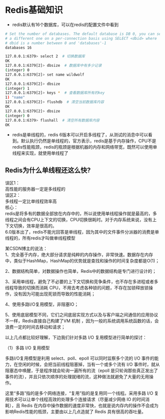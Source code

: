 # Redis基础知识
- redis默认有16个数据库，可以在redis的配置文件中看到
```bash
# Set the number of databases. The default database is DB 0, you can select
# a different one on a per-connection basis using SELECT <dbid> where
# dbid is a number between 0 and 'databases'-1
databases 16
```
```bash
127.0.0.1:6379> select 2  # 切换数据库
OK
127.0.0.1:6379[2]> dbsize  # 数据库中有多少记录
(integer) 0
127.0.0.1:6379[2]> set name wildwolf
OK
127.0.0.1:6379[2]> dbsize
(integer) 1
127.0.0.1:6379[2]> keys *  # 查看数据库所有的key
1) "name"
127.0.0.1:6379[2]> flushdb  # 清空当前数据库内容
OK
127.0.0.1:6379[2]> dbsize
(integer) 0
127.0.0.1:6379> flushall  # 清空所有数据库内容
OK
```
- redis是单线程的，redis 6版本可以开启多线程了，从测试的消息中可以看到。默认执行仍然是单线程的，官方表示，redis是基于内存操作，CPU不是redis性能瓶颈，redis的瓶颈是根据机器的内存和网络带宽，既然可以使用单线程来实现，就使用单线程了

## Redis为什么单线程还这么快?
误区1：  
高性能的服务器一定是多线程的  
误区2：  
多线程一定比单线程效率高  
核心：  
redis是将多有的数据全部放在内存中的，所以说使用单线程操作就是最高的，多线程之间会有CPU上下文的切换，CPU切换很耗时。对于内存系统来说，没有上下文切换，效率是很高的。  
6.0版本出了，redis不能光回答是单线程，因为其中的文件事件分派器的消费是单线程的，所有redis才叫做单线程模型  


某CSDN博主的说法：  
1、完全基于内存，绝大部分请求是纯粹的内存操作，非常快速。数据存在内存中，类似于HashMap，HashMap的优势就是查找和操作的时间复杂度都是O(1)；  

2、数据结构简单，对数据操作也简单，Redis中的数据结构是专门进行设计的；  

3、采用单线程，避免了不必要的上下文切换和竞争条件，也不存在多进程或者多线程导致的切换而消耗 CPU，不用去考虑各种锁的问题，不存在加锁释放锁操作，没有因为可能出现死锁而导致的性能消耗；  

4、使用多路I/O复用模型，非阻塞IO；  

5、使用底层模型不同，它们之间底层实现方式以及与客户端之间通信的应用协议不一样，Redis直接自己构建了VM 机制 ，因为一般的系统调用系统函数的话，会浪费一定的时间去移动和请求；  

以上几点都比较好理解，下边我们针对多路 I/O 复用模型进行简单的探讨：  

（1）多路 I/O 复用模型  

多路I/O复用模型是利用 select、poll、epoll 可以同时监察多个流的 I/O 事件的能力，在空闲的时候，会把当前线程阻塞掉，当有一个或多个流有 I/O 事件时，就从阻塞态中唤醒，于是程序就会轮询一遍所有的流（epoll 是只轮询那些真正发出了事件的流），并且只依次顺序的处理就绪的流，这种做法就避免了大量的无用操作。  

这里“多路”指的是多个网络连接，“复用”指的是复用同一个线程。采用多路 I/O 复用技术可以让单个线程高效的处理多个连接请求（尽量减少网络 IO 的时间消耗），且 Redis 在内存中操作数据的速度非常快，也就是说内存内的操作不会成为影响Redis性能的瓶颈，主要由以上几点造就了 Redis 具有很高的吞吐量。  
